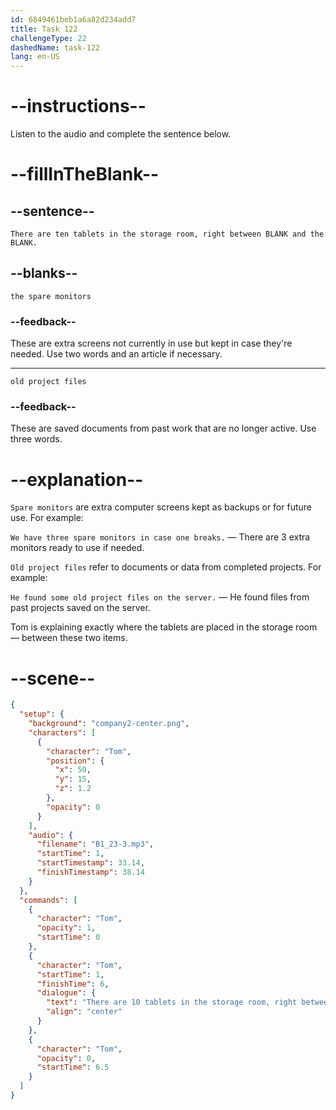 ```yaml
---
id: 6849461beb1a6a82d234add7
title: Task 122
challengeType: 22
dashedName: task-122
lang: en-US
---
```


<!-- (audio) Tom: There are ten tablets in the storage room, right between the spare monitors and the old project files. -->

# --instructions--

Listen to the audio and complete the sentence below.

# --fillInTheBlank--

## --sentence--

`There are ten tablets in the storage room, right between BLANK and the BLANK.`

## --blanks--

`the spare monitors`

### --feedback--

These are extra screens not currently in use but kept in case they're needed. Use two words and an article if necessary.

---

`old project files`

### --feedback--

These are saved documents from past work that are no longer active. Use three words.

# --explanation--

`Spare monitors` are extra computer screens kept as backups or for future use. For example:

`We have three spare monitors in case one breaks.` — There are 3 extra monitors ready to use if needed.

`Old project files` refer to documents or data from completed projects. For example:

`He found some old project files on the server.` — He found files from past projects saved on the server.

Tom is explaining exactly where the tablets are placed in the storage room — between these two items.

# --scene--

```json
{
  "setup": {
    "background": "company2-center.png",
    "characters": [
      {
        "character": "Tom",
        "position": {
          "x": 50,
          "y": 15,
          "z": 1.2
        },
        "opacity": 0
      }
    ],
    "audio": {
      "filename": "B1_23-3.mp3",
      "startTime": 1,
      "startTimestamp": 33.14,
      "finishTimestamp": 38.14
    }
  },
  "commands": [
    {
      "character": "Tom",
      "opacity": 1,
      "startTime": 0
    },
    {
      "character": "Tom",
      "startTime": 1,
      "finishTime": 6,
      "dialogue": {
        "text": "There are 10 tablets in the storage room, right between the spare monitors and the old project files.",
        "align": "center"
      }
    },
    {
      "character": "Tom",
      "opacity": 0,
      "startTime": 6.5
    }
  ]
}
```
